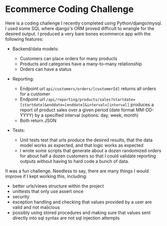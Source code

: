 # Ecommerce Coding Challenge

Here is a coding challenge I recently completed using Python/django/mysql. I used some SQL where django's ORM proved difficult to wrangle for the desired output. I produced a very bare bones ecommerce app with the following features:

- Backend/data models:
	- Customers can place orders for many products
	- Products and categories have a many-to-many relationship
	- Orders can have a status

- Reporting:
	- Endpoint url `api/customers/orders/[customerId]` returns all orders for a customer
	- Endpoint url `/api/reporting/products/sales?startdate=[startdate]&enddate=[enddate]&interval=[interval]` produces a report of product sales over a given period (date format MM-DD-YYYY) by a specified interval (options: day, week, month)
	- Both return JSON

 - Tests:
	- Unit tests test that urls produce the desired results, that the data model works as expected, and that logic works as expected
	- I wrote some scripts that generate about a dozen randomized orders for about half a dozen customers so that I could validate reporting outputs without having to hard code a bunch of data.

It was a fun challenge. Needless to say, there are many things I would improve if I kept working this, including:
- better urls/views structure within the project
- unittests that only use assert once
- security
- exception handling and checking that values provided by a user are valid and not malicious
- possibly using stored procedures and making sure that values sent directly into sql syntax are not sql injection attempts

